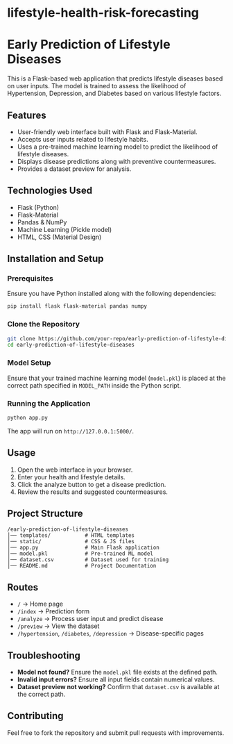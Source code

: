 # lifestyle-health-risk-forecasting
# Early Prediction of Lifestyle Diseases

This is a Flask-based web application that predicts lifestyle diseases based on user inputs. The model is trained to assess the likelihood of Hypertension, Depression, and Diabetes based on various lifestyle factors.

## Features
- User-friendly web interface built with Flask and Flask-Material.
- Accepts user inputs related to lifestyle habits.
- Uses a pre-trained machine learning model to predict the likelihood of lifestyle diseases.
- Displays disease predictions along with preventive countermeasures.
- Provides a dataset preview for analysis.

## Technologies Used
- Flask (Python)
- Flask-Material
- Pandas & NumPy
- Machine Learning (Pickle model)
- HTML, CSS (Material Design)

## Installation and Setup
### Prerequisites
Ensure you have Python installed along with the following dependencies:
```sh
pip install flask flask-material pandas numpy
```

### Clone the Repository
```sh
git clone https://github.com/your-repo/early-prediction-of-lifestyle-diseases.git
cd early-prediction-of-lifestyle-diseases
```

### Model Setup
Ensure that your trained machine learning model (`model.pkl`) is placed at the correct path specified in `MODEL_PATH` inside the Python script.

### Running the Application
```sh
python app.py
```
The app will run on `http://127.0.0.1:5000/`.

## Usage
1. Open the web interface in your browser.
2. Enter your health and lifestyle details.
3. Click the analyze button to get a disease prediction.
4. Review the results and suggested countermeasures.

## Project Structure
```
/early-prediction-of-lifestyle-diseases
│── templates/           # HTML templates
│── static/              # CSS & JS files
│── app.py               # Main Flask application
│── model.pkl            # Pre-trained ML model
│── dataset.csv          # Dataset used for training
│── README.md            # Project Documentation
```

## Routes
- `/` → Home page
- `/index` → Prediction form
- `/analyze` → Process user input and predict disease
- `/preview` → View the dataset
- `/hypertension`, `/diabetes`, `/depression` → Disease-specific pages

## Troubleshooting
- **Model not found?** Ensure the `model.pkl` file exists at the defined path.
- **Invalid input errors?** Ensure all input fields contain numerical values.
- **Dataset preview not working?** Confirm that `dataset.csv` is available at the correct path.

## Contributing
Feel free to fork the repository and submit pull requests with improvements.

